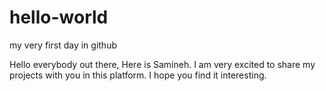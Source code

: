 # hello-world
my very first day in github

Hello everybody out there,
Here is Samineh. I am very excited to share my projects with you in this platform. I hope you find it interesting.
